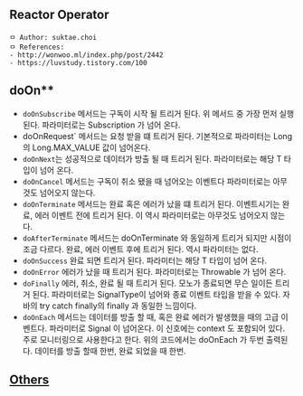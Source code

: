 ## Reactor Operator

```
ㅁ Author: suktae.choi
ㅁ References:
- http://wonwoo.ml/index.php/post/2442
- https://luvstudy.tistory.com/100
```

## doOn**

- `doOnSubscribe` 메서드는 구독이 시작 될 트리거 된다. 위 메서드 중 가장 먼저 실행 된다. 파라미터로는 Subscription 가 넘어 온다.
- doOnRequest` 메서드는 요청 받을 떄 트리거 된다. 기본적으로 파라미터는 Long의 Long.MAX_VALUE 값이 넘어온다.
- `doOnNext`는 성공적으로 데이터가 방출 될 때 트리거 된다. 파라미터로는 해당 T 타입이 넘어 온다.
- `doOnCancel` 메서드는 구독이 취소 됐을 때 넘어오는 이벤트다 파라미터로는 아무것도 넘어오지 않는다.
- `doOnTerminate` 메서드는 완료 혹은 에러가 났을 떄 트리거 된다. 이벤트시기는 완료, 에러 이벤트 전에 트리거 된다. 이 역시 파라미터로는 아무것도 넘어오지 않는다.
- `doAfterTerminate` 메서드는 doOnTerminate 와 동일하게 트리거 되지만 시점이 조금 다르다. 완료, 에러 이벤트 후에 트리거 된다. 역시 파라미터는 없다.
- `doOnSuccess` 완료 되면 트리거 된다. 파라미터는 해당 T 타입이 넘어 온다.
- `doOnError` 에러가 났을 때 트리거 된다. 파라미터로는 Throwable 가 넘어 온다.
- `doFinally` 에러, 취소, 완료 될 때 트리거 된다. 모노가 종료되면 무슨 일이든 트리거 된다. 파라미터로는 SignalType이 넘어와 종료 이벤트 타입을 받을 수 있다. 자바의 try catch finally의 finally 과 동일한 느낌이다.
- `doOnEach` 메서드는 데이터를 방출 할 때, 혹은 완료 에러가 발생했을 때의 고급 이벤트다. 파라미터로 Signal 이 넘어온다. 이 신호에는 context 도 포함되어 있다. 주로 모니터링으로 사용한다고 한다. 위의 코드에서는 doOnEach 가 두번 출력된다. 데이터를 방출 할때 한번, 완료 되었을 때 한번.

## [Others](https://luvstudy.tistory.com/100)

